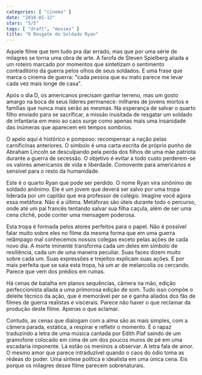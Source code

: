 ```yaml
---
categories: [ "cinema" ]
date: "2018-01-12"
stars: "5/5"
tags: [ "draft", "movies" ]
title: "O Resgate do Soldado Ryan"
---
```

Aquele filme que tem tudo pra dar errado, mas que por uma série
de milagres se torna uma obra de arte. A farofa de Steven Spielberg
aliada a um roteiro marcado por momentos que sintetizam o sentimento
contraditório da guerra pelos olhos de seus soldados. E uma frase que
marca o cinema de guerra: "cada pessoa que eu mato parece me levar cada
vez mais longe de casa".

Após o dia D, os americanos precisam ganhar terreno, mas um gosto amargo
na boca de seus líderes permanece: milhares de jovens mortos e famílias
que nunca mais serão as mesmas. Na esperança de salvar o quarto filho
enviado para se sacrificar, a missão inusitada de resgatar um soldado
de infantaria em meio ao caos surge como apenas mais uma insanidade das
inúmeras que aparecem em tempos sombrios.

O apelo aqui é histórico e pomposo: recompensar a nação pelas
carnificinas anteriores. O símbolo é uma carta escrita de próprio
punho de Abraham Lincoln se desculpando pela perda dos filhos de uma
mãe patriota durante a guerra de secessão. O objetivo é evitar a todo
custo perderem-se os valores americanos de vida e liberdade. Comovente
para americanos e sensível para o resto da humanidade.

Este é o quarto Ryan que pode ser perdido. O nome Ryan vira sinônimo
de soldado anônimo. Ele é um jovem que deverá ser salvo por uma
tropa liderada por um capitão que era professor de colégio. Imagine
você agora essa metáfora. Não é a última. Metáforas são úteis
durante todo o percurso, onde até um pai francês tentando salvar sua
filha caçula, além de ser uma cena clichê, pode conter uma mensagem
poderosa.

Esta tropa é formada pelos atores perfeitos para o papel. Não é
possível falar muito sobre eles no filme da mesma forma que em uma
guerra relâmpago mal conhecemos nossos colegas exceto pelas ações de
cada novo dia. A morte iminente transforma cada um deles em símbolo de
resiliência, cada um de uma maneira peculiar. Suas faces dizem muito
sobre cada um. Suas expressões e trejeitos explicam suas ações. E
por mais perfeita que se saia esta tropa, há um ar de melancolia os
cercando. Parece que vem dos prédios em ruínas.

Há cenas de batalha em planos sequências, câmera na mão, edição
perfeccionista aliada a uma primorosa edição de som. Tudo isso compõe
o deleite técnico da ação, que é memorável per se e ganha aliados
dos fãs de filmes de guerra realistas e viscerais. Parece não haver
o que reclamar da produção deste filme. Apenas o que aclamar.

Contudo, as cenas que dialogam com a alma são as mais simples, com
a câmera parada, estática, a respirar e refletir o momento. É o
rapaz traduzindo a letra de uma música cantada por Edith Piaf saindo
de um gramofone colocado em cima de um dos poucos muros de pé em uma
escadaria imponente. Lá estão os meninos a observar. A letra fala de
amor. O mesmo amor que parece intraduzível quando o caos do ódio toma
as rédeas do poder. Uma síntese política e idealista em uma única
cena. Eis porque os milagres desse filme parecem sobrenaturais.
